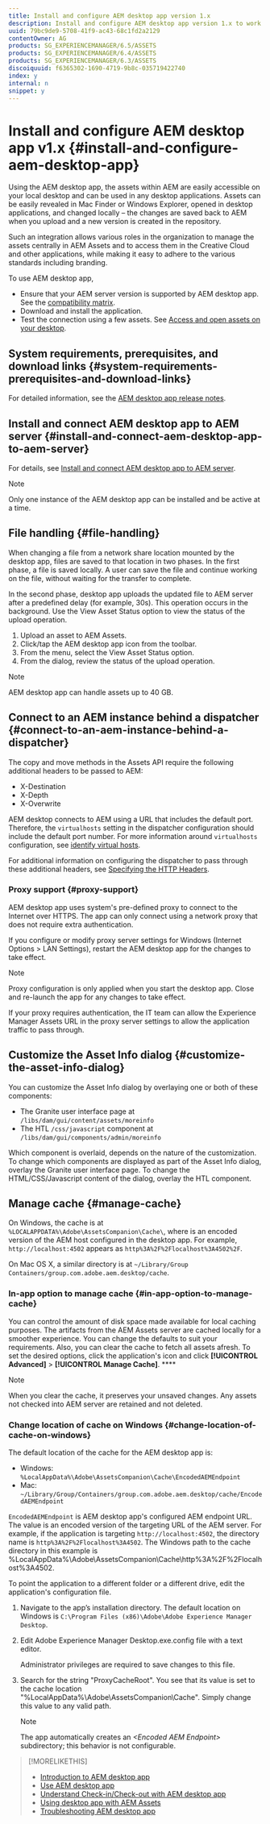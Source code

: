 ```yaml
---
title: Install and configure AEM desktop app version 1.x
description: Install and configure AEM desktop app version 1.x to work with AEM Assets servers and map the assets to mount as a drive on your desktop.
uuid: 79bc9de9-5708-41f9-ac43-68c1fd2a2129
contentOwner: AG
products: SG_EXPERIENCEMANAGER/6.5/ASSETS
products: SG_EXPERIENCEMANAGER/6.4/ASSETS
products: SG_EXPERIENCEMANAGER/6.3/ASSETS
discoiquuid: f6365302-1690-4719-9b8c-035719422740
index: y
internal: n
snippet: y
---
```


# Install and configure AEM desktop app v1.x {#install-and-configure-aem-desktop-app}

Using the AEM desktop app, the assets within AEM are easily accessible on your local desktop and can be used in any desktop applications. Assets can be easily revealed in Mac Finder or Windows Explorer, opened in desktop applications, and changed locally – the changes are saved back to AEM when you upload and a new version is created in the repository.

Such an integration allows various roles in the organization to manage the assets centrally in AEM Assets and to access them in the Creative Cloud and other applications, while making it easy to adhere to the various standards including branding.

To use AEM desktop app,

* Ensure that your AEM server version is supported by AEM desktop app. See the [compatibility matrix](release-notes-of-v1.md#compatibilitymatrix).
* Download and install the application.
* Test the connection using a few assets. See [Access and open assets on your desktop](use-app-v1.md#openondesktop).

## System requirements, prerequisites, and download links {#system-requirements-prerequisites-and-download-links}

For detailed information, see the [AEM desktop app release notes](release-notes-of-v1.md).

## Install and connect AEM desktop app to AEM server {#install-and-connect-aem-desktop-app-to-aem-server}

For details, see [Install and connect AEM desktop app to AEM server](use-app-v1.md#installandconnect).

>[!NOTE]
>
>Only one instance of the AEM desktop app can be installed and be active at a time.

## File handling {#file-handling}

When changing a file from a network share location mounted by the desktop app, files are saved to that location in two phases. In the first phase, a file is saved locally. A user can save the file and continue working on the file, without waiting for the transfer to complete.

In the second phase, desktop app uploads the updated file to AEM server after a predefined delay (for example, 30s). This operation occurs in the background. Use the View Asset Status option to view the status of the upload operation.

1. Upload an asset to AEM Assets.
1. Click/tap the AEM desktop app icon from the toolbar.
1. From the menu, select the View Asset Status option.
1. From the dialog, review the status of the upload operation.

>[!NOTE]
>
>AEM desktop app can handle assets up to 40 GB.

## Connect to an AEM instance behind a dispatcher {#connect-to-an-aem-instance-behind-a-dispatcher}

The copy and move methods in the Assets API require the following additional headers to be passed to AEM:

* X-Destination
* X-Depth
* X-Overwrite

AEM desktop connects to AEM using a URL that includes the default port. Therefore, the `virtualhosts` setting in the dispatcher configuration should include the default port number. For more information around `virtualhosts` configuration, see [identify virtual hosts](https://docs.adobe.com/content/help/en/experience-manager-dispatcher/using/configuring/dispatcher-configuration.html#identifying-virtual-hosts-virtualhosts).

For additional information on configuring the dispatcher to pass through these additional headers, see [Specifying the HTTP Headers](https://docs.adobe.com/content/help/en/experience-manager-dispatcher/using/configuring/dispatcher-configuration.html#specifying-the-http-headers-to-pass-through-clientheaders).

### Proxy support {#proxy-support}

AEM desktop app uses system's pre-defined proxy to connect to the Internet over HTTPS. The app can only connect using a network proxy that does not require extra authentication.

If you configure or modify proxy server settings for Windows (Internet Options &gt; LAN Settings), restart the AEM desktop app for the changes to take effect.

>[!NOTE]
>
>Proxy configuration is only applied when you start the desktop app. Close and re-launch the app for any changes to take effect.

If your proxy requires authentication, the IT team can allow the Experience Manager Assets URL in the proxy server settings to allow the application traffic to pass through.

## Customize the Asset Info dialog {#customize-the-asset-info-dialog}

You can customize the Asset Info dialog by overlaying one or both of these components:

* The Granite user interface page at `/libs/dam/gui/content/assets/moreinfo`
* The HTL `/css/javascript` component at `/libs/dam/gui/components/admin/moreinfo`

Which component is overlaid, depends on the nature of the customization. To change which components are displayed as part of the Asset Info dialog, overlay the Granite user interface page. To change the HTML/CSS/Javascript content of the dialog, overlay the HTL component.

## Manage cache {#manage-cache}

On Windows, the cache is at `%LOCALAPPDATA%\Adobe\AssetsCompanion\Cache\`, where is an encoded version of the AEM host configured in the desktop app. For example, `http://localhost:4502` appears as `http%3A%2F%2Flocalhost%3A4502%2F`.

On Mac OS X, a similar directory is at `~/Library/Group Containers/group.com.adobe.aem.desktop/cache`.

### In-app option to manage cache {#in-app-option-to-manage-cache}

You can control the amount of disk space made available for local caching purposes. The artifacts from the AEM Assets server are cached locally for a smoother experience. You can change the defaults to suit your requirements. Also, you can clear the cache to fetch all assets afresh. To set the desired options, click the application's icon and click **[!UICONTROL Advanced]** > **[!UICONTROL Manage Cache]**. ****

>[!NOTE]
>
>When you clear the cache, it preserves your unsaved changes. Any assets not checked into AEM server are retained and not deleted.

### Change location of cache on Windows {#change-location-of-cache-on-windows}

The default location of the cache for the AEM desktop app is:

* Windows: `%LocalAppData%\Adobe\AssetsCompanion\Cache\EncodedAEMEndpoint`
* Mac: `~/Library/Group/Containers/group.com.adobe.aem.desktop/cache/EncodedAEMEndpoint`

`EncodedAEMEndpoint` is AEM desktop app's configured AEM endpoint URL. The value is an encoded version of the targeting URL of the AEM server. For example, if the application is targeting `http://localhost:4502`, the directory name is `http%3A%2F%2Flocalhost%3A4502`. The Windows path to the cache directory in this example is %LocalAppData%\Adobe\AssetsCompanion\Cache\http%3A%2F%2Flocalhost%3A4502.

To point the application to a different folder or a different drive, edit the application's configuration file.

1. Navigate to the app’s installation directory. The default location on Windows is `C:\Program Files (x86)\Adobe\Adobe Experience Manager Desktop`.
1. Edit Adobe Experience Manager Desktop.exe.config file with a text editor.

   Administrator privileges are required to save changes to this file.

1. Search for the string "ProxyCacheRoot". You see that its value is set to the cache location "%LocalAppData%\Adobe\AssetsCompanion\Cache". Simply change this value to any valid path.

   >[!NOTE]
   >
   >The app automatically creates an *&lt;Encoded AEM Endpoint&gt;* subdirectory; this behavior is not configurable.

>[!MORELIKETHIS]
>
>* [Introduction to AEM desktop app](https://helpx.adobe.com/customer-care-office-hours/aem/desktop-app.html)
>* [Use AEM desktop app](use-app-v1.md)
>* [Understand Check-in/Check-out with AEM desktop app](https://docs.adobe.com/content/help/en/experience-manager-learn/assets/collaboration/checkin-checkout-technical-video-understand.html)
>* [Using desktop app with AEM Assets](https://docs.adobe.com/content/help/en/experience-manager-learn/assets/collaboration/checkin-checkout-technical-video-understand.html)
>* [Troubleshooting AEM desktop app](troubleshoot-app-v1.md)
